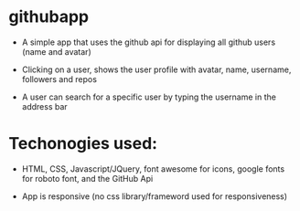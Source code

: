 # githubapp

- A simple app that uses the github api for displaying all github users (name and avatar)

- Clicking on a user, shows the user profile with avatar, name, username, followers and repos

- A user can search for a specific user by typing the username in the address bar

# Techonogies used:

- HTML, CSS, Javascript/JQuery, font awesome for icons, google fonts for roboto font, and the GitHub Api

- App is responsive (no css library/frameword used for responsiveness)
